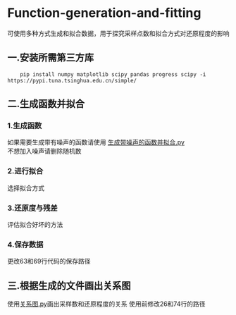 # Function-generation-and-fitting
可使用多种方式生成和拟合数据，用于探究采样点数和拟合方式对还原程度的影响
## 一.安装所需第三方库
        pip install numpy matplotlib scipy pandas progress scipy -i https://pypi.tuna.tsinghua.edu.cn/simple/
## 二.生成函数并拟合
### 1.生成函数
如果需要生成带有噪声的函数请使用 [生成带噪声的函数并拟合.py](https://github.com/lbdslbds/Function-generation-and-fitting/blob/main/%E7%94%9F%E6%88%90%E5%B8%A6%E5%99%AA%E5%A3%B0%E7%9A%84%E5%87%BD%E6%95%B0%E5%B9%B6%E6%8B%9F%E5%90%88.py)  
不想加入噪声请删除随机数
### 2.进行拟合
选择拟合方式
### 3.还原度与残差
评估拟合好坏的方法
### 4.保存数据
更改63和69行代码的保存路径
## 三.根据生成的文件画出关系图
使用[关系图.py](https://github.com/lbdslbds/Function-generation-and-fitting/blob/main/%E5%85%B3%E7%B3%BB%E5%9B%BE.py)画出采样数和还原程度的关系
使用前修改26和74行的路径
